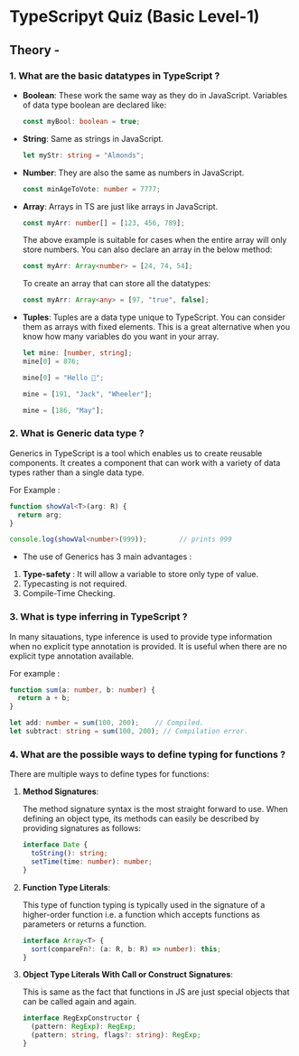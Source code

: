 # TypeScripyt Quiz (Basic Level-1) 

## Theory -

### 1. What are the basic datatypes in TypeScript ?

   - **Boolean**: These work the same way as they do in JavaScript. Variables of data type boolean are declared like:

     ```ts
     const myBool: boolean = true;
     ```

   - **String**: Same as strings in JavaScript.

     ```ts
     let myStr: string = "Almonds";
     ```

   - **Number**: They are also the same as numbers in JavaScript.
     ```ts
     const minAgeToVote: number = 7777;
     ```
   - **Array**: Arrays in TS are just like arrays in JavaScript.
     ```ts
     const myArr: number[] = [123, 456, 789];
     ```
     The above example is suitable for cases when the entire array will only store numbers.
     You can also declare an array in the below method:
     ```ts
     const myArr: Array<number> = [24, 74, 54];
     ```
     To create an array that can store all the datatypes:
     ```ts
     const myArr: Array<any> = [97, "true", false];
     ```
   - **Tuples**: Tuples are a data type unique to TypeScript. You can consider them as arrays with fixed elements. This is a great alternative when you know how many variables do you want in your array.

     ```ts
     let mine: [number, string];
     mine[0] = 876;           

     mine[0] = "Hello 🙂";       

     mine = [191, "Jack", "Wheeler"];        

     mine = [186, "May"];          
     ```

### 2. What is Generic data type ?

   Generics in TypeScript is a tool which enables us to create reusable components. It creates a component that can work with a variety of data types rather than a single data type.
   
   For Example :

   ```ts
   function showVal<T>(arg: R) {
     return arg;
   }

   console.log(showVal<number>(999));        // prints 999
   ```

   * The use of Generics has 3 main advantages :

   1. **Type-safety** : It will allow a variable to store only type of value.
   2. Typecasting is not required.
   3. Compile-Time Checking.

### 3. What is type inferring in TypeScript ?

   In many sitauations, type inference is used to provide type information when no explicit type annotation is provided. It is useful when there are no explicit type annotation available.

   For example :

   ```ts
   function sum(a: number, b: number) {
     return a + b;
   }

   let add: number = sum(100, 200);    // Compiled.
   let subtract: string = sum(100, 200); // Compilation error.
   ```
   
### 4. What are the possible ways to define typing for functions ?

   There are multiple ways to define types for functions:

   1. **Method Signatures**:

      The method signature syntax is the most straight forward to use. When defining an object type, its methods can easily be described by providing signatures as follows:

      ```ts
      interface Date {
        toString(): string;
        setTime(time: number): number;
      }
      ```

   2. **Function Type Literals**:

      This type of function typing is typically used in the signature of a higher-order function i.e. a function which accepts functions as parameters or returns a function.

      ```ts
      interface Array<T> {
        sort(compareFn?: (a: R, b: R) => number): this;
      }
      ```

   3. **Object Type Literals With Call or Construct Signatures**:

      This is same as the fact that functions in JS are just special objects that can be called again and again.

      ```ts
      interface RegExpConstructor {
        (pattern: RegExp): RegExp;
        (pattern: string, flags?: string): RegExp;
      }
      ```
